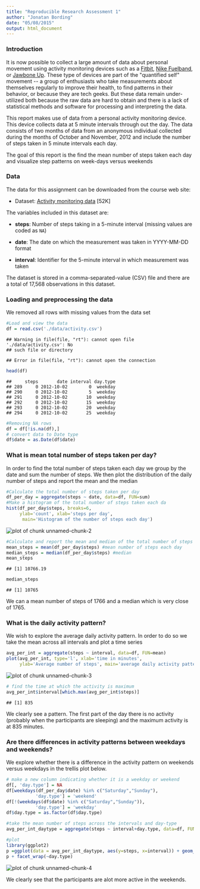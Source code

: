 ```yaml
---
title: "Reproducible Research Assessment 1"
author: "Jonatan Bording"
date: "05/08/2015"
output: html_document
---
```


### Introduction

It is now possible to collect a large amount of data about personal
movement using activity monitoring devices such as a
[Fitbit](http://www.fitbit.com), [Nike
Fuelband](http://www.nike.com/us/en_us/c/nikeplus-fuelband), or
[Jawbone Up](https://jawbone.com/up). These type of devices are part of
the "quantified self" movement -- a group of enthusiasts who take
measurements about themselves regularly to improve their health, to
find patterns in their behavior, or because they are tech geeks. But
these data remain under-utilized both because the raw data are hard to
obtain and there is a lack of statistical methods and software for
processing and interpreting the data.

This report makes use of data from a personal activity monitoring
device. This device collects data at 5 minute intervals through out the
day. The data consists of two months of data from an anonymous
individual collected during the months of October and November, 2012
and include the number of steps taken in 5 minute intervals each day.

The goal of this report is the find the mean number of steps taken each day and visualize step patterns on week-days versus weekends

### Data

The data for this assignment can be downloaded from the course web
site:

* Dataset: [Activity monitoring data](https://d396qusza40orc.cloudfront.net/repdata%2Fdata%2Factivity.zip) [52K]

The variables included in this dataset are:

* **steps**: Number of steps taking in a 5-minute interval (missing
    values are coded as `NA`)

* **date**: The date on which the measurement was taken in YYYY-MM-DD
    format

* **interval**: Identifier for the 5-minute interval in which
    measurement was taken

The dataset is stored in a comma-separated-value (CSV) file and there
are a total of 17,568 observations in this
dataset.


### Loading and preprocessing the data
We removed all rows with missing values from the data set

```r
#Load and view the data
df = read.csv('./data/activity.csv')
```

```
## Warning in file(file, "rt"): cannot open file './data/activity.csv': No
## such file or directory
```

```
## Error in file(file, "rt"): cannot open the connection
```

```r
head(df)
```

```
##     steps       date interval day.type
## 289     0 2012-10-02        0  weekday
## 290     0 2012-10-02        5  weekday
## 291     0 2012-10-02       10  weekday
## 292     0 2012-10-02       15  weekday
## 293     0 2012-10-02       20  weekday
## 294     0 2012-10-02       25  weekday
```

```r
#Removing NA rows
df = df[!is.na(df),]
# convert data to Date type 
df$date = as.Date(df$date)
```
### What is mean total number of steps taken per day?
In order to find the total number of steps taken each day we group by the date and sum the number of steps. We then plot the distribution of the daily number of steps and report the mean and the median


```r
#Calculate the total number of steps taken per day
df_per_day = aggregate(steps ~ date, data=df, FUN=sum)
#Make a histogram of the total number of steps taken each da
hist(df_per_day$steps, breaks=6, 
     ylab='count', xlab='steps per day',
      main='Histogram of the number of steps each day')
```

![plot of chunk unnamed-chunk-2](figure/unnamed-chunk-2-1.png) 

```r
#Calculate and report the mean and median of the total number of steps taken per day
mean_steps = mean(df_per_day$steps) #mean number of steps each day
median_steps = median(df_per_day$steps) #median
mean_steps
```

```
## [1] 10766.19
```

```r
median_steps
```

```
## [1] 10765
```
We can a mean number of steps of 1766 and a median which is very close of 1765.

### What is the daily activity pattern?
We wish to explore the average daily activity pattern. In order to do so we take the mean across all intervals and plot a time series

```r
avg_per_int = aggregate(steps ~ interval, data=df, FUN=mean)
plot(avg_per_int, type='l', xlab='time in minutes', 
     ylab='Average number of steps', main='average daily activity pattern')
```

![plot of chunk unnamed-chunk-3](figure/unnamed-chunk-3-1.png) 

```r
# find the time at which the activity is maximum
avg_per_int$interval[which.max(avg_per_int$steps)]
```

```
## [1] 835
```
We clearly see a pattern. The first part of the day there is no activity (probably when the participants are sleeping) and the maximum activity is at 835 minutes.

### Are there differences in activity patterns between weekdays and weekends?
We explore whether there is a difference in the activity pattern on weekends versus weekdays in the trellis plot below.

```r
# make a new column indicating whether it is a weekday or weekend
df[, 'day.type'] = NA
df[weekdays(df_per_day$date) %in% c("Saturday","Sunday"), 
           'day.type'] = 'weekend'
df[!(weekdays(df$date) %in% c("Saturday","Sunday")), 
           'day.type'] = 'weekday'
df$day.type = as.factor(df$day.type)

#take the mean number of steps across the intervals and day-type
avg_per_int_daytype = aggregate(steps ~ interval+day.type, data=df, FUN=mean)

#plot
library(ggplot2)
p =ggplot(data = avg_per_int_daytype, aes(y=steps, x=interval)) + geom_line()
p + facet_wrap(~day.type)
```

![plot of chunk unnamed-chunk-4](figure/unnamed-chunk-4-1.png) 

We clearly see that the participants are alot more active in the weekends. 
